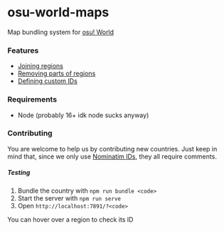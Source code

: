 # osu-world-maps

Map bundling system for [osu! World](https://osuworld.octo.moe)

### Features

* [Joining regions](/src/modifiers/join.ts)
* [Removing parts of regions](/src/modifiers/erase.ts)
* [Defining custom IDs](/src/modifiers/customId.ts)

### Requirements

* Node (probably 16+ idk node sucks anyway)

### Contributing

You are welcome to help us by contributing new countries. Just keep in mind that, since we only use [Nominatim IDs](https://nominatim.openstreetmap.org/ui/search.html), they all require comments.

##### Testing

1. Bundle the country with `npm run bundle <code>`
2. Start the server with `npm run serve`
3. Open `http://localhost:7891/?<code>`

You can hover over a region to check its ID
